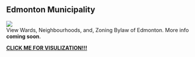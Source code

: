 ## Edmonton Municipality
![](Edmonton_Municipality.gif)
<br>
View Wards, Neighbourhoods, and, Zoning Bylaw of Edmonton. More info **coming soon**.

[****CLICK ME FOR VISULIZATION!!!****](https://mikelotis.github.io/Edmonton-Municipality/.)

